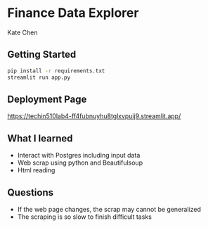 # Finance Data Explorer

Kate Chen

## Getting Started

```bash
pip install -r requirements.txt
streamlit run app.py
```

## Deployment Page

https://techin510lab4-ff4fubnuyhu8tglxvpuij9.streamlit.app/

## What I learned

- Interact with Postgres including input data
- Web scrap using python and Beautifulsoup
- Html reading 

## Questions

- If the web page changes, the scrap may cannot be generalized
- The scraping is so slow to finish difficult tasks